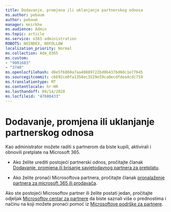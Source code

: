 ```yaml
---
title: Dodavanje, promjena ili uklanjanje partnerskog odnosa
ms.author: pebaum
author: pebaum
manager: mnirkhe
ms.audience: Admin
ms.topic: article
ms.service: o365-administration
ROBOTS: NOINDEX, NOFOLLOW
localization_priority: Normal
ms.collection: Adm_O365
ms.custom:
- "9001683"
- "3748"
ms.openlocfilehash: d8e5f6860a7aa40889722bd8b437bd60c1e77645
ms.sourcegitcommit: c6692ce0fa1358ec3529e59ca0ecdfdea4cdc759
ms.translationtype: MT
ms.contentlocale: hr-HR
ms.lasthandoff: 09/14/2020
ms.locfileid: "47688433"
---
```

# <a name="add-change-or-remove-a-partner-relationship"></a>Dodavanje, promjena ili uklanjanje partnerskog odnosa

Kao administrator možete raditi s partnerom da biste kupili, aktivirali i obnovili pretplate na Microsoft 365. 

- Ako želite urediti postojeći partnerski odnos, pročitajte članak [Dodavanje, promjena ili brisanje savjetodavnog partnera za pretplatu](https://docs.microsoft.com/microsoft-365/admin/misc/add-partner?view=o365-worldwide).

- Ako želite pronaći Microsoftova partnera, pročitajte članak [pronalaženje partnera za microsoft 365 ili prodavača](https://docs.microsoft.com/microsoft-365/admin/manage/find-your-partner-or-reseller?view=o365-worldwide).

Ako ste postojeći Microsoftov partner ili želite postati jedan, pročitajte odjeljak [Microsoftov centar za partnere](https://support.microsoft.com/help/4499930/partner-center-overview) da biste saznali više o prednostima i načinu na koji možete pronaći pomoć iz [Microsoftove podrške za partnere](https://aka.ms/partnersupport).
